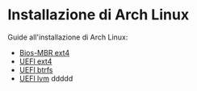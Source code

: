 # Installazione di Arch Linux

Guide all'installazione di Arch Linux: 

* [Bios-MBR ext4]()
* [UEFI ext4]()
* [UEFI btrfs]()
* [UEFI lvm]()
ddddd
